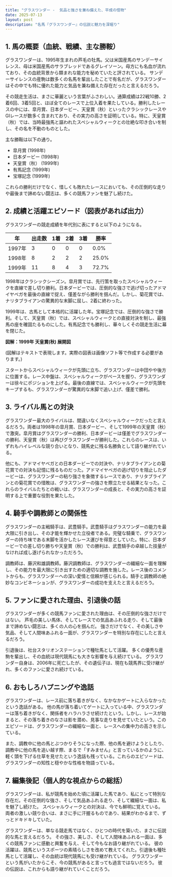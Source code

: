 ```yaml
---
title: "グラスワンダー -  気品と強さを兼ね備えた、平成の怪物"
date: 2025-07-13
layout: post
description: "名馬『グラスワンダー』の伝説と魅力を深堀り"
---
```


## 1. 馬の概要（血統、戦績、主な勝鞍）

グラスワンダーは、1995年生まれの芦毛の牡馬。父は米国産馬のサンデーサイレンス、母は米国産馬のサラブレッドであるグレイソーン。母方にも名血が流れており、その血統背景から類まれな能力を秘めていたと評されている。  サンデーサイレンスの産駒は数多くの名馬を輩出したことで有名だが、グラスワンダーはその中でも特に優れた能力と気品を兼ね備えた存在だったと言えるだろう。

その競走生活は、まさに華麗という言葉がふさわしい。通算成績は22戦10勝、2着6回、3着5回と、ほぼ全てのレースで上位入着を果たしている。勝利したレースの中には、皐月賞、日本ダービー、天皇賞（秋）といったクラシックレースやGIレースが数多く含まれており、その実力の高さを証明している。特に、天皇賞（秋）では、当時最強馬と謳われたスペシャルウィークとの壮絶な叩き合いを制し、その名を不動のものとした。

主な勝鞍は以下の通り。

* 皐月賞 (1998年)
* 日本ダービー (1998年)
* 天皇賞（秋） (1999年)
* 有馬記念 (1999年)
* 宝塚記念 (1999年)

これらの勝利だけでなく、惜しくも敗れたレースにおいても、その圧倒的な走りや最後まで諦めない闘志は、多くの競馬ファンを魅了し続けた。


## 2. 成績と活躍エピソード（図表があれば出力）

グラスワンダーの競走成績を年代別に表にすると以下のようになる。

| 年 | 出走数 | 1着 | 2着 | 3着 | 勝率 |
|---|---|---|---|---|---|
| 1997年 | 3 | 0 | 0 | 0 | 0.0% |
| 1998年 | 8 | 2 | 2 | 2 | 25.0% |
| 1999年 | 11 | 8 | 4 | 3 | 72.7% |

1998年はクラシックシーズン。皐月賞では、先行策を取ったスペシャルウィークを直線で差し切り勝利。日本ダービーでは、圧倒的な強さで逃げ切ったアドマイヤベガを最後の直線で捉え、僅差ながら勝利を掴んだ。しかし、菊花賞では、ナリタブライアンの驚異的な末脚に屈し、2着に終わった。

1999年は、古馬として本格的に活躍した年。宝塚記念では、圧倒的な強さで勝利。そして、天皇賞（秋）では、スペシャルウィークとの直接対決を制し、最強馬の座を確固たるものにした。有馬記念でも勝利し、華々しくその競走生活に幕を閉じた。

**図解：1999年 天皇賞(秋) 展開図**

(図解はテキストで表現します。実際の図表は画像ソフト等で作成する必要があります。)

スタートからスペシャルウィークが先頭に立ち、グラスワンダーは中団やや後方に位置する。レース中盤は、スペシャルウィークがペースを握り、グラスワンダーは徐々にポジションを上げる。最後の直線では、スペシャルウィークが先頭をキープするも、グラスワンダーが驚異的な末脚で追い上げ、僅差で勝利。


## 3. ライバル馬との対決

グラスワンダー最大のライバルは、間違いなくスペシャルウィークだったと言えるだろう。両者は1998年の皐月賞、日本ダービー、そして1999年の天皇賞（秋）で激突。皐月賞はグラスワンダーの勝利、日本ダービーは僅差でグラスワンダーの勝利、天皇賞（秋）は再びグラスワンダーが勝利した。これらのレースは、いずれもハイレベルな競り合いとなり、競馬史に残る名勝負として語り継がれている。

他にも、アドマイヤベガとの日本ダービーでの対決や、ナリタブライアンとの菊花賞での対決も記憶に残るものだった。アドマイヤベガの逃げ切りを阻止したダービーは、グラスワンダーの粘り強さを象徴するレースであり、ナリタブライアンとの菊花賞での惜敗は、グラスワンダーの強さを際立たせる結果となった。これらのライバルたちとの戦いは、グラスワンダーの成長と、その実力の高さを証明する上で重要な役割を果たした。


## 4. 騎手や調教師との関係性

グラスワンダーの主戦騎手は、武豊騎手。武豊騎手はグラスワンダーの能力を最大限に引き出し、その才能を輝かせた立役者である。完璧な騎乗で、グラスワンダーの持ち味である末脚を活かしたレース運びを得意としていた。特に、日本ダービーでの差し切り勝ちや天皇賞（秋）での勝利は、武豊騎手の卓越した技量がなければ成し遂げられなかっただろう。

調教師は、藤沢和雄調教師。藤沢調教師は、グラスワンダーの繊細な一面を理解し、その能力を最大限に引き出すための適切な調教を施した。レース後のコメントからも、グラスワンダーへの深い愛情と信頼が感じられる。騎手と調教師の絶妙なコンビネーションが、グラスワンダーの成功を支えたと言えるだろう。


## 5. ファンに愛された理由、引退後の話

グラスワンダーが多くの競馬ファンに愛された理由は、その圧倒的な強さだけではない。  芦毛の美しい馬体、そしてレースでの気品あふれる走り、そして最後まで諦めない闘志は、多くの人の心を掴んだ。  強さだけでなく、その美しさや気品、そして人間味あふれる一面が、グラスワンダーを特別な存在にしたと言えるだろう。

引退後は、社台スタリオンステーションで種牡馬として活躍。  多くの優秀な産駒を輩出し、その血統は現代競馬にも大きな影響を与え続けている。  グラスワンダー自身は、2006年に死亡したが、その遺伝子は、現在も競馬界に受け継がれ、多くのファンに愛され続けている。


## 6. おもしろハプニングや逸話

グラスワンダーは、レース前に落ち着きがなく、なかなかゲートに入らなかったという逸話がある。  他の馬が落ち着いてゲートに入っている中、グラスワンダーは落ち着きがなく、関係者をハラハラさせ続けたという。しかし、レースが始まると、その落ち着きのなさは影を潜め、見事な走りを見せていたという。このエピソードは、グラスワンダーの繊細な一面と、レースへの集中力の高さを示している。

また、調教中に他の馬とぶつかりそうになった際、他の馬を避けようとしたり、調教中に他の馬を追い越す際、まるで「すみません」と言っているかのように、軽く頭を下げる仕草を見せたという逸話も残っている。これらのエピソードは、グラスワンダーの知性と穏やかな性格を物語っている。


## 7. 編集後記（個人的な視点からの総括）

グラスワンダーは、私が競馬を始めた頃に活躍した馬であり、私にとって特別な存在だ。その圧倒的な強さ、そして気品あふれる走り、そして繊細な一面は、私を魅了し続けた。  スペシャルウィークとの対決は、今でも鮮明に覚えている。  両者の激しい競り合いは、まさに手に汗握るものであり、結果がわかるまで、ずっとドキドキしていた。

グラスワンダーは、単なる競走馬ではなく、ひとつの時代を築いた、まさに伝説的な馬と言えるだろう。  その強さ、美しさ、そして人間味あふれる一面は、多くの競馬ファンに感動と興奮を与え、そして今もなお語り継がれている。  彼の活躍は、競馬というスポーツの素晴らしさを改めて教えてくれた。引退後も種牡馬として活躍し、その血統は現代競馬にも受け継がれている。  グラスワンダーという馬がいたからこそ、今の競馬があると言っても過言ではないだろう。  彼の伝説は、これからも語り継がれていくことだろう。

